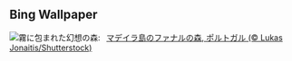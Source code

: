 ## Bing Wallpaper
![](https://www.bing.com/th?id=OHR.FanalForest_JA-JP5058622515_UHD.jpg&w=1000)霧に包まれた幻想の森:&nbsp;&ensp;[マデイラ島のファナルの森, ポルトガル (© Lukas Jonaitis/Shutterstock)](https://www.bing.com/th?id=OHR.FanalForest_JA-JP5058622515_UHD.jpg)
<br><br/>
